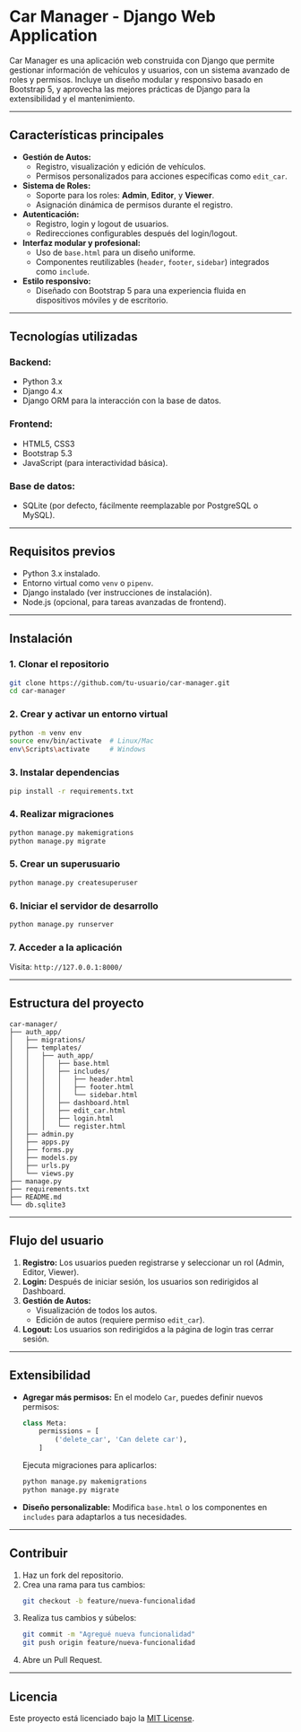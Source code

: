 # **Car Manager - Django Web Application**

Car Manager es una aplicación web construida con Django que permite gestionar información de vehículos y usuarios, con un sistema avanzado de roles y permisos. Incluye un diseño modular y responsivo basado en Bootstrap 5, y aprovecha las mejores prácticas de Django para la extensibilidad y el mantenimiento.

---

## **Características principales**
- **Gestión de Autos:**
  - Registro, visualización y edición de vehículos.
  - Permisos personalizados para acciones específicas como `edit_car`.
- **Sistema de Roles:**
  - Soporte para los roles: **Admin**, **Editor**, y **Viewer**.
  - Asignación dinámica de permisos durante el registro.
- **Autenticación:**
  - Registro, login y logout de usuarios.
  - Redirecciones configurables después del login/logout.
- **Interfaz modular y profesional:**
  - Uso de `base.html` para un diseño uniforme.
  - Componentes reutilizables (`header`, `footer`, `sidebar`) integrados como `include`.
- **Estilo responsivo:**
  - Diseñado con Bootstrap 5 para una experiencia fluida en dispositivos móviles y de escritorio.

---

## **Tecnologías utilizadas**
### **Backend:**
- Python 3.x
- Django 4.x
- Django ORM para la interacción con la base de datos.

### **Frontend:**
- HTML5, CSS3
- Bootstrap 5.3
- JavaScript (para interactividad básica).

### **Base de datos:**
- SQLite (por defecto, fácilmente reemplazable por PostgreSQL o MySQL).

---

## **Requisitos previos**
- Python 3.x instalado.
- Entorno virtual como `venv` o `pipenv`.
- Django instalado (ver instrucciones de instalación).
- Node.js (opcional, para tareas avanzadas de frontend).

---

## **Instalación**

### **1. Clonar el repositorio**
```bash
git clone https://github.com/tu-usuario/car-manager.git
cd car-manager
```

### **2. Crear y activar un entorno virtual**
```bash
python -m venv env
source env/bin/activate  # Linux/Mac
env\Scripts\activate     # Windows
```

### **3. Instalar dependencias**
```bash
pip install -r requirements.txt
```

### **4. Realizar migraciones**
```bash
python manage.py makemigrations
python manage.py migrate
```

### **5. Crear un superusuario**
```bash
python manage.py createsuperuser
```

### **6. Iniciar el servidor de desarrollo**
```bash
python manage.py runserver
```

### **7. Acceder a la aplicación**
Visita: `http://127.0.0.1:8000/`

---

## **Estructura del proyecto**

```
car-manager/
├── auth_app/
│   ├── migrations/
│   ├── templates/
│   │   ├── auth_app/
│   │   │   ├── base.html
│   │   │   ├── includes/
│   │   │   │   ├── header.html
│   │   │   │   ├── footer.html
│   │   │   │   └── sidebar.html
│   │   │   ├── dashboard.html
│   │   │   ├── edit_car.html
│   │   │   ├── login.html
│   │   │   └── register.html
│   ├── admin.py
│   ├── apps.py
│   ├── forms.py
│   ├── models.py
│   ├── urls.py
│   └── views.py
├── manage.py
├── requirements.txt
├── README.md
└── db.sqlite3
```

---

## **Flujo del usuario**

1. **Registro:** Los usuarios pueden registrarse y seleccionar un rol (Admin, Editor, Viewer).
2. **Login:** Después de iniciar sesión, los usuarios son redirigidos al Dashboard.
3. **Gestión de Autos:**
   - Visualización de todos los autos.
   - Edición de autos (requiere permiso `edit_car`).
4. **Logout:** Los usuarios son redirigidos a la página de login tras cerrar sesión.

---

## **Extensibilidad**
- **Agregar más permisos:**
  En el modelo `Car`, puedes definir nuevos permisos:
  ```python
  class Meta:
      permissions = [
          ('delete_car', 'Can delete car'),
      ]
  ```
  Ejecuta migraciones para aplicarlos:
  ```bash
  python manage.py makemigrations
  python manage.py migrate
  ```

- **Diseño personalizable:**
  Modifica `base.html` o los componentes en `includes` para adaptarlos a tus necesidades.

---

## **Contribuir**
1. Haz un fork del repositorio.
2. Crea una rama para tus cambios:
   ```bash
   git checkout -b feature/nueva-funcionalidad
   ```
3. Realiza tus cambios y súbelos:
   ```bash
   git commit -m "Agregué nueva funcionalidad"
   git push origin feature/nueva-funcionalidad
   ```
4. Abre un Pull Request.

---

## **Licencia**
Este proyecto está licenciado bajo la [MIT License](LICENSE).
